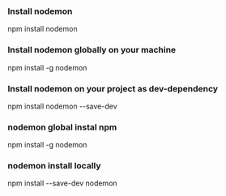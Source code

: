 ### Install nodemon
npm install nodemon

### Install nodemon globally on your machine
npm install -g nodemon

### Install nodemon on your project as dev-dependency
npm install nodemon --save-dev

### nodemon global instal npm
npm install -g nodemon

### nodemon install locally
npm install --save-dev nodemon
